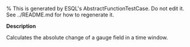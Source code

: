 % This is generated by ESQL's AbstractFunctionTestCase. Do not edit it. See ../README.md for how to regenerate it.

**Description**

Calculates the absolute change of a gauge field in a time window.

